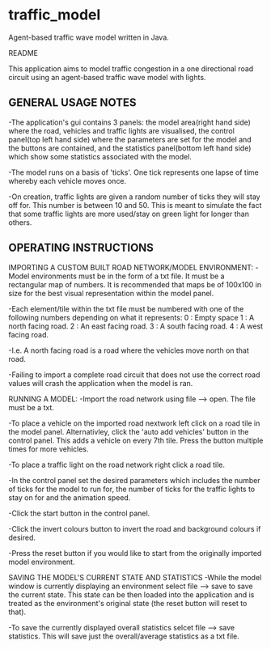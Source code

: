 # traffic_model
Agent-based traffic wave model written in Java.

README

This application aims to model traffic congestion in a one directional road circuit using an agent-based traffic wave model with lights.


GENERAL USAGE NOTES
---------------------

-The application's gui contains 3 panels: the model area(right hand side) where the road, vehicles and traffic lights are visualised, the control panel(top left hand side) where the parameters are set for the model and the buttons are contained, and the statistics panel(bottom left hand side) which show some statistics associated with the model.

-The model runs on a basis of 'ticks'. One tick represents one lapse of time whereby each vehicle moves once. 

-On creation, traffic lights are given a random number of ticks they will stay off for. This number is between 10 and 50. This is meant to simulate the fact that some traffic lights are more used/stay on green light for longer than others.



OPERATING INSTRUCTIONS
---------------------

IMPORTING A CUSTOM BUILT ROAD NETWORK/MODEL ENVIRONMENT:
-Model environments must be in the form of a txt file. It must be a rectangular map of numbers. It is recommended that maps be of 100x100 in size for the best visual representation within the model panel. 

-Each element/tile within the txt file must be numbered with one of the following numbers depending on what it represents:
0 : Empty space
1 : A north facing road.
2 : An east facing road.
3 : A south facing road.
4 : A west facing road.

-I.e. A north facing road is a road where the vehicles move north on that road.

-Failing to import a complete road circuit that does not use the correct road values will crash the application when the model is ran.

RUNNING A MODEL:
-Import the road network using file --> open. The file must be a txt.

-To place a vehicle on the imported road nextwork left click on a road tile in the model panel. Alternativley, click the 'auto add vehicles' button in the control panel. This adds a vehicle on every 7th tile. Press the button multiple times for more vehicles.

-To place a traffic light on the road network right click a road tile.

-In the control panel set the desired parameters which includes the number of ticks for the model to run for, the number of ticks for the traffic lights to stay on for and the animation speed.

-Click the start button in the control panel.

-Click the invert colours button to invert the road and background colours if desired.

-Press the reset button if you would like to start from the originally imported model environment.

SAVING THE MODEL'S CURRENT STATE AND STATISTICS
-While the model window is currently displaying an environment select file --> save to save the current state. This state can be then loaded into the application and is treated as the environment's original state (the reset button will reset to that).

-To save the currently displayed overall statistics selcet file --> save statistics. This will save just the overall/average statistics as a txt file.
